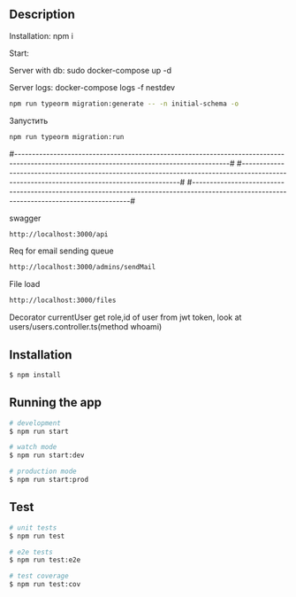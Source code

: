 ## Description

Installation:
npm i

Start:

Server with db:
sudo docker-compose up -d

Server logs:
docker-compose logs -f nestdev


```bash
npm run typeorm migration:generate -- -n initial-schema -o
```

Запустить

```bash
npm run typeorm migration:run
```

#------------------------------------------------------------------------------------------------------------------------------------------#
#------------------------------------------------------------------------------------------------------------------------------------------#
#------------------------------------------------------------------------------------------------------------------------------------------#


swagger

```bash
http://localhost:3000/api
```

Req for email sending queue

```bash
http://localhost:3000/admins/sendMail
```
File load

```bash
http://localhost:3000/files
```


Decorator currentUser get role,id of user from jwt token, look at users/users.controller.ts(method whoami)

## Installation

```bash
$ npm install
```

## Running the app

```bash
# development
$ npm run start

# watch mode
$ npm run start:dev

# production mode
$ npm run start:prod
```

## Test

```bash
# unit tests
$ npm run test

# e2e tests
$ npm run test:e2e

# test coverage
$ npm run test:cov
```
